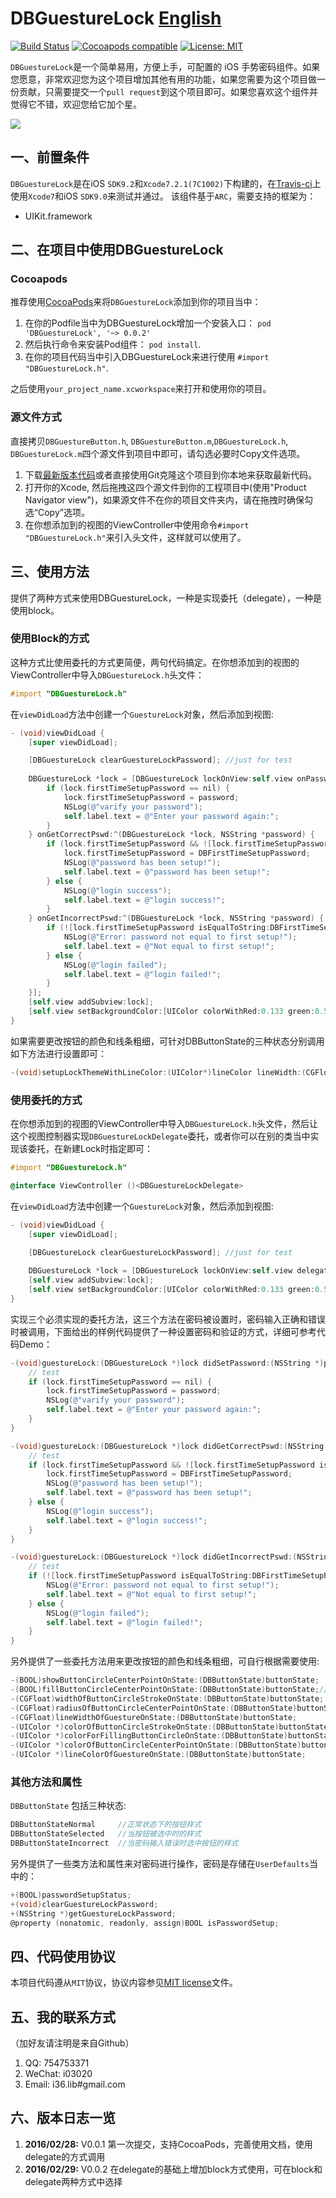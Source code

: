 # DBGuestureLock [English](https://github.com/i36lib/DBGuestureLock/blob/master/README.md)
[![Build Status](https://travis-ci.org/i36lib/DBGuestureLock.svg)](https://travis-ci.org/i36lib/DBGuestureLock)  [![Cocoapods compatible](https://img.shields.io/badge/pod-v0.0.2-blue.svg?style=flat)](https://cocoapods.org/pods/DBGuestureLock)  [![License: MIT](https://img.shields.io/badge/license-MIT-blue.svg?style=flat)](http://opensource.org/licenses/MIT)

`DBGuestureLock`是一个简单易用，方便上手，可配置的 iOS 手势密码组件。如果您愿意，非常欢迎您为这个项目增加其他有用的功能，如果您需要为这个项目做一份贡献，只需要提交一个`pull request`到这个项目即可。如果您喜欢这个组件并觉得它不错，欢迎您给它加个星。

[![](http://i36.me/images/devref/DBGuestureLock_TEST.png)](http://i36.me/images/devref/DBGuestureLock_TEST.png)

## 一、前置条件

`DBGuestureLock`是在iOS `SDK9.2`和`Xcode7.2.1(7C1002)`下构建的，在[Travis-ci](https://travis-ci.org/)上使用`Xcode7`和iOS `SDK9.0`来测试并通过。 该组件基于`ARC`，需要支持的框架为：

* UIKit.framework

## 二、在项目中使用DBGuestureLock

### Cocoapods

推荐使用[CocoaPods](http://cocoapods.org)来将`DBGuestureLock`添加到你的项目当中：

1. 在你的Podfile当中为DBGuestureLock增加一个安装入口： `pod 'DBGuestureLock', '~> 0.0.2'`
2. 然后执行命令来安装Pod组件： `pod install`.
3. 在你的项目代码当中引入DBGuestureLock来进行使用 `#import "DBGuestureLock.h"`.

之后使用`your_project_name.xcworkspace`来打开和使用你的项目。

### 源文件方式

直接拷贝`DBGuestureButton.h`, `DBGuestureButton.m`,`DBGuestureLock.h`, `DBGuestureLock.m`四个源文件到项目中即可，请勾选必要时Copy文件选项。

1. 下载[最新版本代码](https://github.com/i36lib/DBGuestureLock/archive/master.zip)或者直接使用Git克隆这个项目到你本地来获取最新代码。
2. 打开你的Xcode, 然后拖拽这四个源文件到你的工程项目中(使用"Product Navigator view")，如果源文件不在你的项目文件夹内，请在拖拽时确保勾选“Copy”选项。
3. 在你想添加到的视图的ViewController中使用命令`#import "DBGuestureLock.h"`来引入头文件，这样就可以使用了。

## 三、使用方法

提供了两种方式来使用DBGuestureLock，一种是实现委托（delegate），一种是使用block。

### 使用Block的方式

这种方式比使用委托的方式更简便，两句代码搞定。在你想添加到的视图的ViewController中导入`DBGuestureLock.h`头文件：
```objective-c
#import "DBGuestureLock.h"
```

在`viewDidLoad`方法中创建一个`GuestureLock`对象，然后添加到视图:
```objective-c
- (void)viewDidLoad {
    [super viewDidLoad];

    [DBGuestureLock clearGuestureLockPassword]; //just for test
    
	DBGuestureLock *lock = [DBGuestureLock lockOnView:self.view onPasswordSet:^(DBGuestureLock *lock, NSString *password) {
        if (lock.firstTimeSetupPassword == nil) {
            lock.firstTimeSetupPassword = password;
            NSLog(@"varify your password");
            self.label.text = @"Enter your password again:";
        }
    } onGetCorrectPswd:^(DBGuestureLock *lock, NSString *password) {
        if (lock.firstTimeSetupPassword && ![lock.firstTimeSetupPassword isEqualToString:DBFirstTimeSetupPassword]) {
            lock.firstTimeSetupPassword = DBFirstTimeSetupPassword;
            NSLog(@"password has been setup!");
            self.label.text = @"password has been setup!";
        } else {
            NSLog(@"login success");
            self.label.text = @"login success!";
        }
    } onGetIncorrectPswd:^(DBGuestureLock *lock, NSString *password) {
        if (![lock.firstTimeSetupPassword isEqualToString:DBFirstTimeSetupPassword]) {
            NSLog(@"Error: password not equal to first setup!");
            self.label.text = @"Not equal to first setup!";
        } else {
            NSLog(@"login failed");
            self.label.text = @"login failed!";
        }
    }];
    [self.view addSubview:lock];
    [self.view setBackgroundColor:[UIColor colorWithRed:0.133 green:0.596 blue:0.933 alpha:1.00]];
}
```

如果需要更改按钮的颜色和线条粗细，可针对DBButtonState的三种状态分别调用如下方法进行设置即可：
```objective-c
-(void)setupLockThemeWithLineColor:(UIColor*)lineColor lineWidth:(CGFloat)lineWidth  strokeColor:(UIColor*)strokeColor strokeWidth:(CGFloat)strokeWidth circleRadius:(CGFloat)circleRadius fillColor:(UIColor*)fillColor showCenterPoint:(BOOL)showCenterPoint centerPointColor:(UIColor*)centerPointColor centerPointRadius:(CGFloat)centerPointRadius fillCenterPoint:(BOOL)fillCenterPoint onState:(DBButtonState)buttonState;
```

### 使用委托的方式

在你想添加到的视图的ViewController中导入`DBGuestureLock.h`头文件，然后让这个视图控制器实现`DBGuestureLockDelegate`委托，或者你可以在别的类当中实现该委托，在新建Lock时指定即可：
```objective-c
#import "DBGuestureLock.h"

@interface ViewController ()<DBGuestureLockDelegate>
```

在`viewDidLoad`方法中创建一个`GuestureLock`对象，然后添加到视图:
```objective-c
- (void)viewDidLoad {
    [super viewDidLoad];

    [DBGuestureLock clearGuestureLockPassword]; //just for test
    
    DBGuestureLock *lock = [DBGuestureLock lockOnView:self.view delegate:self];
    [self.view addSubview:lock];
    [self.view setBackgroundColor:[UIColor colorWithRed:0.133 green:0.596 blue:0.933 alpha:1.00]];
}
```

实现三个必须实现的委托方法，这三个方法在密码被设置时，密码输入正确和错误时被调用，下面给出的样例代码提供了一种设置密码和验证的方式，详细可参考代码Demo：
```objective-c
-(void)guestureLock:(DBGuestureLock *)lock didSetPassword:(NSString *)password {
    // test
    if (lock.firstTimeSetupPassword == nil) {
        lock.firstTimeSetupPassword = password;
        NSLog(@"varify your password");
        self.label.text = @"Enter your password again:";
    }
}

-(void)guestureLock:(DBGuestureLock *)lock didGetCorrectPswd:(NSString *)password {
    // test
    if (lock.firstTimeSetupPassword && ![lock.firstTimeSetupPassword isEqualToString:DBFirstTimeSetupPassword]) {
        lock.firstTimeSetupPassword = DBFirstTimeSetupPassword;
        NSLog(@"password has been setup!");
        self.label.text = @"password has been setup!";
    } else {
        NSLog(@"login success");
        self.label.text = @"login success!";
    }
}

-(void)guestureLock:(DBGuestureLock *)lock didGetIncorrectPswd:(NSString *)password {
    // test
    if (![lock.firstTimeSetupPassword isEqualToString:DBFirstTimeSetupPassword]) {
        NSLog(@"Error: password not equal to first setup!");
        self.label.text = @"Not equal to first setup!";
    } else {
        NSLog(@"login failed");
        self.label.text = @"login failed!";
    }
}
```

另外提供了一些委托方法用来更改按钮的颜色和线条粗细，可自行根据需要使用:
```objective-c
-(BOOL)showButtonCircleCenterPointOnState:(DBButtonState)buttonState;
-(BOOL)fillButtonCircleCenterPointOnState:(DBButtonState)buttonState;//NO for stroke, YES for fill
-(CGFloat)widthOfButtonCircleStrokeOnState:(DBButtonState)buttonState;
-(CGFloat)radiusOfButtonCircleCenterPointOnState:(DBButtonState)buttonState;
-(CGFloat)lineWidthOfGuestureOnState:(DBButtonState)buttonState;
-(UIColor *)colorOfButtonCircleStrokeOnState:(DBButtonState)buttonState;
-(UIColor *)colorForFillingButtonCircleOnState:(DBButtonState)buttonState;
-(UIColor *)colorOfButtonCircleCenterPointOnState:(DBButtonState)buttonState;
-(UIColor *)lineColorOfGuestureOnState:(DBButtonState)buttonState;
```

### 其他方法和属性

`DBButtonState` 包括三种状态:
```objective-c
DBButtonStateNormal     //正常状态下的按钮样式
DBButtonStateSelected   //当按钮被选中时的样式
DBButtonStateIncorrect  //当密码输入错误时选中按钮的样式
```

另外提供了一些类方法和属性来对密码进行操作，密码是存储在`UserDefaults`当中的：
```objective-c
+(BOOL)passwordSetupStatus;
+(void)clearGuestureLockPassword;
+(NSString *)getGuestureLockPassword;
@property (nonatomic, readonly, assign)BOOL isPasswordSetup;
```

## 四、代码使用协议

本项目代码遵从`MIT`协议，协议内容参见[MIT license](LICENSE)文件。

## 五、我的联系方式

（加好友请注明是来自Github）

1. QQ: 754753371
1. WeChat: i03020
1. Email:  i36.lib#gmail.com

## 六、版本日志一览

1. **2016/02/28:** V0.0.1	第一次提交，支持CocoaPods，完善使用文档，使用delegate的方式调用
1. **2016/02/29:** V0.0.2	在delegate的基础上增加block方式使用，可在block和delegate两种方式中选择